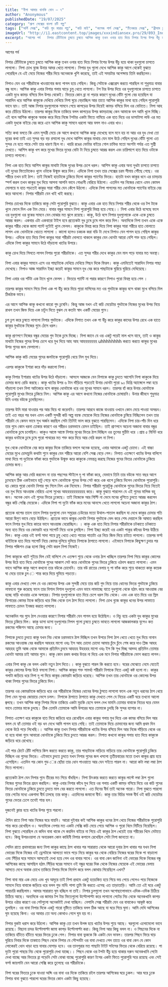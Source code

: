 ```yaml
---
title: "নীপা আমার খানকি বোন – ৭"
author: "Anonymous"
publishedDate: "19/07/2025"
category: "গ্রুপ সেক্সের বাংলা চটি গল্প"
tags: ["অর্গি সেক্স", "কচি গুদ মারার গল্প", "কচি মাই", "কলেজ গার্ল সেক্স", "টিনেজার সেক্স", "থ্রীসাম চুদাচুদির গল্প", "পারিবারিক সেক্স", "ভাই বোনের চোদন কাহিনী"]
imageUrl: "http://i1.eastcontent.top/images/xxxindiansex.pro/29/893_Indian.jpg"
excerpt: "আগের পর্ব   নিপার ঠোঁটটাকে চুষতে চুষতে আশিক কাকু তখন ওনার হাত দিয়ে নিপার টপের উপর উঁচু হয়ে থাকা দুধগুলো চাপতে লাগলো। নিপা চোখ বুজে উনার আদর খেতে লাগলো। নিপার দুধ গুলো দেখে আশিক কাকু আগে থেকেই বুঝতে..."
---
```


আগের পর্ব


নিপার ঠোঁটটাকে চুষতে চুষতে আশিক কাকু তখন ওনার হাত দিয়ে নিপার টপের উপর উঁচু হয়ে থাকা দুধগুলো চাপতে লাগলো। নিপা চোখ বুজে উনার আদর খেতে লাগলো। নিপার দুধ গুলো দেখে আশিক কাকু আগে থেকেই বুঝতে পেরেছিল যে এই মেয়ে নিজের শরীর দিয়ে অনেককে খুশি করেছে, তাই এই সময়টার অপেক্ষায় তিনি করছিলেন।


নিপাও যেন ওর শরীরটাকে খাওয়ানোর জন্য পাগল হয়ে গেছিল। কিন্তু সেটাকে এক্সপ্রেস করতে পারছিল না শুধুমাত্র বাবার বন্ধু বলে। আশিক কাকু এবার নিপার গলায় ঘাড়ে চুমু খেতে লাগলো। টপ টার উপর দিয়ে ওর দুধগুলোকে চাপতে চাপতে একটা দুধে কামড় বসিয়ে দিল উপর থেকেই। ভিতরে কোন ব্রা না পড়ার কারণে দুধের বোঁটা গুলো বের হয়েছিল যা সারাদিন ধরে আশিক কাকুকে দেখিয়ে দেখিয়ে নিপা ঘুরে বেড়াচ্ছিল আর তাতে আশিক কাকুর মাথা হয়ে গেছিল পুরোপুরি ভাবে হ্যাং। তাই আজ নিপার দুধগুলোকে সামনে পেয়ে কাপড়ের উপর দিয়েই কামড় বসিয়ে দিল ওর বোটাতে। নিপা আহ করে চেঁচিয়ে উঠলো। তারপর কাকুর দিকে তাকিয়ে বলল কাপড়ের উপর কামড়াচ্ছে কেন আমাকে বল আমি খুলে দিচ্ছি। এই বলে আশিক কাকুকে অবাক করে দিয়ে নিজে টপটার একটা ফিতে নামিয়ে এক হাত দিয়ে ওর ডাসাটাসা লাউ এর মত একটা দুধকে বাইরে বের করে এনে আশিক কাকু সামনে ধরলো আর বলল নাও এবার খাও।


সত্যি কথা বলতে কি এমন সুন্দরী মেয়ে কে আগে কখনো আশিক কাকু দেখেছে বলে মনে হয় না আর ওর দুধ দেখা তো দূরের কথা তাই এত সুন্দর বড় বড় রসালো দুধ দেখে আশিস কাকুর মাথায় যেন মাল উঠে গেছিল দুধের বোঁটা গুলো এত সুন্দর যে হতে পারে সেটা তার ধারণা ছিল না। খয়রি রঙের ভোটার বাইরে গোল চাক্তির মতো অংশটা পর্যন্ত এত সুশ্রী দেখতে। আশিস কাকু খপ করে মুখের ভিতর দুধের বোটা টা নিয়ে চুষতে আরম্ভ করল এবং চারিপাশে হাত দিয়ে ওটাকে চাপতে লাগলো।


নিপা এক হাত দিয়ে আশিস কাকুর মাথাটা নিজে দুধের উপর চেপে ধরল। আশিস কাকু এবার অন্য দুধটা চাপতে চাপতে ওই দুধের ফিতেটাকেও খুলে ওটাকে উন্মুক্ত করে দিল। এদিকে নিপা তখন তার সেক্সের চরম সীমায় পৌঁছে গেছে। ওর শরীরে তখন চাই ঠাপ। তাই নিজেই হাতটাকে ঢুকিয়ে দিলো কাকুর প্যান্টের ভিতর। হাতটা যখন কাকুর ধনে এর চামড়ায় স্পর্শ করল তখন কাকুর মুখ দিয়ে আপনা আপনি ভাবে গোঙানী বেরিয়ে উঠলো। এতদিন পর নিজের ধোনে এমন কোমল মোলায়ে ম হাত পড়তেই কাকুর সারা শরীর যেন কেঁপে উঠলো। এদিকে নিপা পাগলের মত ধোনটাকে প্যান্টের বাইরে বের করে আনলো। নিপার শরীরটা যেন খাই খাই করছে।


নিপার চোখের দিকে তাকিয়ে কাকু সেটা পুরোপুরি বুঝতে। কাকু এবার এক হাত দিয়ে নিপার শরীর থেকে ওর টপ টাকে খুলে ফেলে দিল এক টান মেরে। বাবার বন্ধুর সামনে নিপা পুরোপুরি বিবস্ত্র হয়ে গেছে।। নিপা এবার উঠে বসেছে ফলে ওর দুধগুলো ওর বুকের সামনে যেন বোঝার মত ঝুলে রয়েছে। কাকু, উঠে বসে নিপার দুধগুলোকে একে একে চুষতে আরম্ভ করল। একবার এটা একবারো টাইপ হবে প্রত্যেকটা দুধ চুষে চুষে লাল করে দিল। অন্যদিকে নিপা তখন একে একে কাকুর শরীর থেকে জামা প্যান্ট দুটোই খুলে ফেলল। কাকুকে বিবস্ত্র করে দিয়ে নিপা কাকুর সারা শরীরে হাত বোলাতে লাগল এবং ধোনটাকে খেচতে লাগলো । কালো হলেও চকচক করা বডি টা দেখে নিপাও যেন পাগল হয়ে গেছিল কাকুর উপর। এদিকে হাত দিয়ে নিপা কাকুর সারা শরীরটা দোলতে থাকলে কাকুর যেন ধোনটা আরো বেশি শক্ত হয়ে গেছিল। এদিকে নিপা কাকুর সামনে উঠে দাঁড়ালো খাটের উপরে।


কাকু চোখ দিয়ে গিলতে লাগল নিপার পুরো শরীরটাকে। এত সুন্দর শরীর দেখে কাকুর যেন মাল পড়ে যাবার মত অবস্থা।

নিপা এবার কাকুর সামনে এসে ওর পাছাটাকে দেখিয়ে দেখিয়ে পিছন দিকে ফিরল। কাকু এমনিতেই সারাদিন নিপার পাছা দেখেছে। নিপাও আজ সারাদিন ইচ্ছা করেই কাকুর সামনে দুধ বের করে পাছাটাকে ঘুরিয়ে ঘুরিয়ে দেখিয়েছে।

নিপা এবার ওর শর্টটা এক টানে খুলে ফেলল । ভিতরে প্যান্টি না পরার কারণে নিপাও পুরো বিবস্ত্র হয়ে গেল ।


তারপর কাকুর সামনে গিয়ে নিপা এক পা উঁচু করে দিয়ে পুরো মাগিদের মত ওর গুদটাকে কাকুর বসে থাকা মুখে বসিয়ে দিল ঠিকঠাক ভাবে।

এর আগে আশিক কাকু কখনো কারো গুদ চুষেনি। কিন্তু আজ যখন এই কচি মেয়েটার গুদটাকে নিজের মুখের উপর নিয়ে রাখল তখন জিভ দিয়ে এক চাটুন দিতে বুঝল যে কতটা স্বাদ একটি মেয়ের গুদে।

চুপ চুপ করে চুষতে লাগলো নিপার গুদটাকে। এদিকে নিপাত তখন এক পা উঁচু করে কাকুর কাদের উপর রেখে এক হাতে কাকুর মুখটাকে নিজের গুদে ঠেসে ধরল।


কাকু প্রাণপণে নিজের বন্ধুর মেয়ের গুদ টাকে চুষে দিচ্ছে। নিপা জানে যে ওর একটু পরেই মাল খসে যাবে, তাই ও কাকুর মাথাটা নিজের গুদের উপর চেপে ধরে মুখ দিয়ে আহ আহ আহহহহহহহ uhhhhhhhh করতে করতে কাকুর মুখের উপর গুদের জল ফেলালো।

আশিক কাকু কচি মেয়ের গুদের জলটাকে পুরোপুরি খেয়ে নিল মুখ দিয়ে।

এরপর কাকুকে ইশারা করে দাঁড় করালো নিপা।


কাকু নিপার ইশারায় খাটের উপর উঠে দাঁড়ালো। আসলে আজকে যেন নিপাকে কাকু চুদতে আসেনি নিপা কাকুকে দিয়ে চোদার জন্য রেডি করছে। কাকু খাটের উপর ৬ টান দাঁড়িয়ে পড়তেই উনার ধোনটা পুরো ৯০ ডিগ্রি অ্যাঙ্গেলে লম্বা হয়ে দাঁড়ালো তখন নিপা আটকেরে বসে কাকুর ধোনটাকে ধরে ওর মুখের সামনে ধরল। তারপর হাঁ করে উনার ধোনটাকে পুরোপুরি মুখের ভিতর ঢুকিয়ে নিল। আশিক কাকু এর আগে কখনো নিজের ধোনটাকে চোষায়নি। উনার জীবনে শুধুমাত্র উনি ওনার বউকে চুদেছিলেন।


তারপর উনি মারা যাওয়ার পর আর বিয়ে থা করেননি। তারপর আরবে কাজে যাওয়ায় ওখানে কোন মেয়ে পাওয়া অসম্ভব। তাই এত বছর পর যখন এমন একটি সুন্দরী কচি অল্প বয়স্ক মেয়েকে দিয়ে নিজের ধোনটাকে চুষিয়ে নিচ্ছিলেন তখন তার শরীরটা যে কেমন ভাবে সুখ অর্জন করছিল সেটা তিনিই ভাল করে বুঝতে পারছিলেন। এদিকে নিপা চার-পাঁচ দিন ধরে তার গুদে কোন ধরনা ঢোকার কারণে ওর শরীরও চরমভাবে চোদন চাইছিল। তাই প্রাণপনে অচেনা অজানা বাবার বন্ধুর ধোনটাকে চুষে চলেছিল। কাকুও আস্তে আস্তে নিপার মুখের ভিতর ঠাপ দিচ্ছিল ওর তুলের মুঠিটা ধরে ।প্রায় ৫ মিনিট ধরে কাকুর ধনটাকে চুষে চুষে পুরো পাথরের মত শক্ত করে দিয়ে আর দেরি করল না নিপা।


মুখ থেকে ধোনটাকে বের করে কাকুর দিকে তাকিয়ে বললে অনেক হয়েছে, এবার আমাকে একটু চোদো। এই বাচ্চা মেয়ের মুখে চোদাচুদি কথাটা শুনে কাকুর যেন শরীরে আরো বেশি সেক্স বেড়ে গেল। নিপাত এতক্ষণে খাটের উপর বালিশে মাথা দিয়ে পা দুটোকে ফাঁকা করে গুদটাকে উন্মুক্ত করে কাকুকে নেমন্তন্ন করছে নিজের গুদের ভিতর ধোনটাকে ঢুকিয়ে চোদার জন্য।


আশিক কাকু আর দেরি করলেন না তার পছন্দের স্টাইলে দু পা ফাঁকা করে, যেভাবে তিনি তার বউকে সাত বছর আগে চুদেছেন ঠিক একইভাবে হাটু গেড়ে বসে ধোনটাকে গুদের উপর সেট করে এক ধাপে ঢুকিয়ে দিলেন ধোনটাকে পুরোপুরি। হচ কোরে পুরো ধোনটা নিপার গুদ গিলে নিল এক নিমেষে। নিপার শরীরটা পুরোটুকু ধোনটাকে গুদের ভিতর নিয়ে নিতেই ওর মুখ দিয়ে আওয়াজ বেরিয়ে এলো সুখের আহহহহহহহহহহ করে। কাকু বুঝতে পারলেন যে এই গুদের মালিক বহু জন। অনেক ধোন এই গুদের ভিতর ঢুকেছে। তাই নিজেকে আর গিল্টি না ভেবে মনের খুশিতে চুদতে আরম্ভ করলেন বন্ধুর কচি সেক্সি মেয়েকে। এদিকে নিপা পা দুটো ফাঁক করে মনের আনন্দে খেতে লাগলো অচেনা অজানা কাকুর ঠাপ।


প্রত্যেক ধাপের তালে তালে নিপার দুধগুলো যেন সমুদ্রের ঢেউয়ের মতো উথাল-পাতাল করছিল যা দেখে কাকুর চোদার গতি আরো দ্বিগুণ ভাবে বেড়ে উঠছিল। প্রত্যেক ভাবে কাকুর ধোনটা নিপার গুদটাকে ভেদ করে শেষ দেয়ালে কি আঘাত করছিল ফলে নিপার মুখ দিয়ে কাতর ভাবে আওয়াজ বেরোচ্ছিল। । কাকু এক হাত দিয়ে নিপার শরীরটাকে চটকাতে চটকাতে অন্য হাত দিয়ে ওর কোমরটা ধরে সাপোর্ট নিয়ে ওকে চুদছিল। নিপা ইচ্ছা করেই ওর একটা পাকুর কাঁধের উপর উঠিয়ে দিল। কাকু এবার ওই ফর্সা সাদা পায়ে চুমু খেতে খেতে পায়ের পাতাটা এর নিচে জিভ দিয়ে চাটতে লাগলো। তারপর ফর্সা থাইটাকে হাত দিয়ে সাপোর্ট নিয়ে কোমর দুলিয়ে দুলিয়ে নিপাকে ঠাপাতে লাগলো। এইভাবে নিপাকে কিছুক্ষণ চুদার পর নিপার পজিশন চেঞ্জ হলো কিন্তু সেটা করল নিপা নিজেই।


নিপা কাকুকে খাটে শুইয়ে দিল যেই বালিশে সে এতক্ষণ শুয়ে থেকে ওনার ঠাপ খাচ্ছিল তারপর নিপা গিয়ে কাকুর কোলের উপর উঠে হাত দিয়ে ধোনটাকে গুদের আকাশ সেট করে ধোনটাকে গুদের ভিতর ঢুকিয়ে ওঠবস করতে লাগলো। এমন ভাবে আশিক কাকু আগে কখনো তার বউকে চোদেনি। তার বউ রাতের বেলায় দু পা ফাঁক করে শুয়ে থাকতো কাকু কয়েক ঘা মেরে তাকে চুদ ে শান্ত করে দিয়ে ঘুমিয়ে পড়তো।


কাকু এবার দেখতে পেল যে ওর কোলের উপর এক সুন্দরী মেয়ে তার কচি গুদ নিয়ে তার ধোনের ভিতর গুদটাকে ঢুকিয়ে লাফানো শুরু করেছে ফলে তার বিশাল বিশাল দুধগুলো এমন ভাবে লাফাচ্ছে যাতে দুধগুলো থেকে হঠাৎ করে আওয়াজ বের হচ্ছে বাড়ি খাওয়ার একে অপরের। নিপার দুধগুলোকে হাত দিয়ে চেপে ধরল নিচ থেকে। এবং এক হাত দিয়ে ওর স্লিম ফিগারের কোমর টাকে জড়িয়ে ধরে নিজ থেকে তল ঠাপ দিতে লাগলো। নিপা চোখ বুজে কাকুর ধনের উপর লাফাতে লাফাতে চোদন ইনজয় করতে লাগলো।


অনেকদিন পর গুদে ঠাপ দেওয়ার কারণে নিপার শরীরটা যেন পাগল হয়ে উঠেছিল। ও নিচু হয়ে একটা দুধ কাকুর মুখের ভিতর ঢুকিয়ে দিল। কাকু ডাসা ডাসা দুধগুলোর নিপল গুলো চুষতে চুষতে ভাবতে লাগলো আজকালকার যুগেও কত রকমের পজিশন আছে চোদার জন্য।


নিপাকে চুদতে চুদতে কাকু যখন নিচ থেকে চরমভাবে ঠাপ দিচ্ছিল তখন উপরে নিপা ঠাপ খেতে খেতে মুখ দিয়ে নানান রকমের আওয়াজ বের করছিল আহহহ মাগো ওহঃ ইস আহ চোদো চোদো আমায় চুঁদে চুঁদে শেষ করে দাও প্লিজ আহহ আহহহ তুমি আজ থেকে আমাকে প্রতিদিন চুদবে আহহহ উহহহহ মাগো ওহঃ ইস কি সুখ দিচ্ছ আহ্হ্হ প্রতিদিন তোমার ধোনটা আমার চাই আমার গুদে। কাকু কোন রকম কথার উত্তর না দিয়ে এক মনে নিপার শরীরটাকে ভোগ করতে লাগল।


এবার নিপা কাকু কে বলল একটা নতুন ঠাপ দিতে।। কাকু বুঝতে পারল কি করতে হবে। ঘরের মেঝেতে নেমে যেতেই কাকুর কোলের উপর উঠে বসলো নিপা। আশিক কাকুর শক্ত সামর্থ্য শরীরটা নিপাকে নিতে একটু কষ্ট হলো না। কাকুর গলাটা জড়িয়ে ধরে নিপা দু পা দিয়ে কাকুর কোমরটা জড়িয়ে ধরেছে। আশিক তখন তার ধোনটাকে ওর কোলের উপর থাকা নিপার গুদের ভিতর ঢুকিয়ে দিল।


তারপর ওর কোমরটাকে জড়িয়ে ধরে ওর শরীরটাকে নিজের ধোনের উপর ঠুসতে লাগলো ফলে এক নতুন ধরনের ঠাপ খেয়ে নিপা যেন সুখের জোয়ারে ভেসে চলল। নিপাকে ঠাপাতে ঠাপাতে কাকু দেখতে পেল যে নিচের একটি ঘরে তখনো আলো জ্বলছে। তখন আশিক কাকু নিপার দিকে তাকিয়ে একটা মুচকি হেসে বলল দেখ মামনি তোমার বাবাকে নিচের ঘরে যেমন ভাবে তোমার মাকে চুদছে। ঠিক তেমনি তোমাকে আমি উপরের ঘরে তোমাকে চুদছি কি সুন্দর ব্যাপার না।


নিপাত এতক্ষণ ধরে কাকুকে হাত দিয়ে জড়িয়ে ধরে রেখেছিল এবার কাকুর গলায় মুখ দিয়ে এক কামর বসিয়ে দিল আর বলল যে হ্যাঁ তোমার ওই বড় ধন দেখে আমি পাগল হয়ে গেছি। তাই তোমাকে দিয়ে চোদানোর জন্য আমি প্রথম দিন থেকে উঠে পড়ে লিখেছি।। আশিক কাকু তখন নিপার শরীরটাকে খাটের উপর বসিয়ে দিল আর নিজে দাঁড়িয়ে থেকে ওর হা হয়ে থাকা গুদে আবারো ধোনটাকে ঢুকিয়ে দিয়ে চুদতে আরম্ভ করল। নিপাত কখনো কাকুর গলায় হাত দিয়ে কাকুকে জড়িয়ে ধরে রেখেছে।


এই পার ঠোটে ঠোঁট লাগিয়ে কিস করতে করতে কাকু, তার পাছাটাকে নাড়িয়ে নাড়িয়ে তার ধোনটাকে পুরোপুরি ঢুকিয়ে দিচ্ছিল ওর গুদের ভিতর। এইভাবে চুদতে চুদতে যখন নিপার গুদের জল খসলো তৃতীয়বারের মতো তখন কাকুর প্রায় হয়ে এসেছিল। এতদিন পর কোন গুড ের ছোঁয়া তার ধোন পাওয়াতে আর যেন সইতে পারল না। আরো কটা লম্বা লম্বা ঠাপ দিতে লাগলো।


প্রত্যেকটা ঠাপ যেন নিপার গুদে তীরের মত গিয়ে বাঁধছিল। নিপা চিৎকার করতে করতে কাকুর লাস্টে লম্বা ঠাপ গুলো নিজের গুদের ভিতর গ্রহন করছিল। কাকু এবার নিপার কাঁধে মুখ দিয়ে ওর গলায় একটি কামড় বসিয়ে দিয়ে ওর কচি গুদের ভিতর ধোনটাকে ঢুকিয়ে চুদতে চুদতে মাল বের করতে লাগলো। এত দিনের বীর্য তাই অনেক গারো। নিপা বুঝতে পারলো তার পেটের মধ্যে একগাদা বীর্য ঢালছে তার কাকু। এতদিনের জমানো বীর্য। কাকু তার বিচির সমস্ত বীর্য ওই কচি মেয়েটার গুদের ভেতর ঢেলে তবেই শান্ত হল।

দুজনেই ক্লান্ত হয়ে খাটের উপর শুয়ে পরলো।


ঐদিন রাতে নিপা আর নিজের ঘরে যায়নি। আরো দুইবার কই আশিক কাকুর ধনের ঠাপ খেয়ে নিজের শরীরটাকে পুরোপুরি শান্ত করে রেখেছিল ও। অন্যদিকে নেপার মত একটা সেক্সি কচি মেয়ে পেয়ে আশিক ও পুরো খিদে মিটিয়ে নিয়েছিল। নিপা বুঝতে পেরেছিল যে কদিন বাবা থাকে সে কয়দিন বাইরে না গিয়ে এই কাকুর ঠাপ খেয়েই তার শরীরের খিদে মেটাতে হবে। কিন্তু উপরওয়ালা যে অন্যরকম কোন কাহিনী নিপার কপালে রেখেছিল সেটা নিপা জানতো না।


সেদিন রাতে প্রথমবারের জন্য নিপা কাকুর কাছে ঠাপ খাবার পর সারারাত থেকে আরো দুবার ঠাপ খাবার পর যখন নিপা ভোরের দিকে নিজের ওই ড্রেসটাকে আলতো ভাবে পড়ে নিয়ে কাকুর ঘর থেকে বেরিয়ে নিজের ঘরের দিকে পা বাড়ালো এবং সিঁড়ির ঘরে সামনে আসতেই দেখা হয়ে গেল ওর বাবার সাথে। ওর বাবা কেন জানিনা ওই ভোরের দিকে নিজের বন্ধু আশিকের কাছে আসছিল হঠাৎ সিঁড়ির ঘরের সামনে ওই বন্ধুর ঘরের দিক থেকে নিজের মেয়েকে এই ভোরের বেলায় আসতে দেখে অবাক চোখে তাকিয়ে নিপার দিকে নির্দেশ করে বলল কোথায় গিয়েছিলে এখন?


নিপা বাবা মার এক মেয়ে এবং খুব আদুরে তাই নিপা প্রথমে একটু হতচকিত হয়ে গিয়ে ভয় পেয়ে গেলেও পরে নিজেকে সামলে নিয়ে বাবাকে জড়িয়ে ধরে বলল গুড মর্নিং পাপা তুমি কি করতে এসেছ এত তাড়াতাড়ি। আমি তো এই ঘরে একটু পায়চারি করছিলাম। আমার সারারাত ঘুম হচ্ছিল না তাই। নিপার চুলগুলো তখন অগোছালোভাবে এদিক-ওদিক চিঠিয়ে চিঠিয়ে আছে। অন্যদিকে ওর জামার টপ টার ফিতেগুলো উল্টোপাল্টা করে লাগানো পেটের নিচ থেকে অনেকখানি কাপড় উপরে ওঠার কারণে ওর পেটগুলো অনেকটাই দেখা যাচ্ছিল। নেপালি সেক্স শরীরটা যেন ওর বাবাকেও আকৃষ্ট করে তুলছিল। ওর বাবা নিপার দিকে একটু গারো দৃষ্টিতে তাকিয়ে বলল ঠিক আছে যা ঘরে গিয়ে ঘুমা। আমি দেখি আশিকের ঘুম হয়েছে কিনা। ওর আবার তো অন্য কোথাও গেলে ঘুম হয় না।


নিপার বুকটা ধরাস করে উঠলো। আশিক কাকু তো তখন উলঙ্গ হয়ে খাটের উপর শুয়ে আছে। ঘরগুলো এলোমেলো ভাবে রয়েছে। বিছানা চাদর উল্টোপাল্টা জামা কাপড় উল্টোপাল্টা করা। কিন্তু নিপা আর কিছু বলল না। ও পিছনের দিকে না তাকিয়ে হাঁটতে হাঁটতে ঘরের ভিতর ঢুকে গেল। নিপার বাবা ভুককে কি একটা যেন ভাবল। তারপর পিছন ফিরে ঘাড় ঘুরিয়ে নিবার দিকে তাকাতে পিছন থেকে নিপার যে সৌন্দর্যটা ওর বাবা দেখতে পেল তাতে ওর বাবা কেন যে কোন লোকেরই ধোন খাড়া হয়ে যাবার যোগাড় হবে। ওর তানপুরার মত পাছাটা টাইট সটসের ভিতর থেকে বেরিয়ে রয়েছে। পা দুটো পুরো পাছার নিচ থেকে পুরোপুরি দেখা যাচ্ছে।। পিছন থেকে ওর টপটা উঁচু হয়ে থাকার দরুন অনেকখানি পেটো দেখা যাচ্ছে আর ভিতরে ব্রা পড়েনি সেটা বোঝা যাচ্ছে পুরোপুরি কারণ টপের একটা ফিতে পুরোপুরি সরে রয়েছে এবং সেই ফর্সা জায়গাটা যেন আরো সেক্সি করে তুলেছে ওর শরীরটাকে।


নিপা ঘরের ভিতরে ঢুকে যাওয়া অব্দি ওর বাবা ওর দিকে তাকিয়ে রইল তারপর আশিকের ঘরে ঢুকল। আর ঘরে ঢুকে নিপার বাবা বুঝতে পারলো ঘরের ভিতর কোন একটা কিছু হয়েছে।
